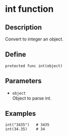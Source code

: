 # int function

## Description
Convert to integer an object.

## Define
```
protected func int(object)
```

## Parameters
+ ``object`` <br>
Object to parse int.

## Examples
```
int("3435")   # 3435
int(34.35)    # 34
```
